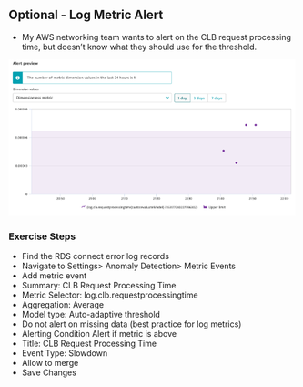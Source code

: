 ## Optional - Log Metric Alert

- My AWS networking team wants to alert on the CLB request processing time, but doesn’t know what they should use for the threshold.

![logmetricalert](../../../assets/images/logmetricalert.png)

### Exercise Steps
- Find the RDS connect error log records
- Navigate to  Settings> Anomaly Detection> Metric Events
- Add metric event
- Summary: CLB Request Processing Time
- Metric Selector: log.clb.requestprocessingtime
- Aggregation: Average
- Model type: Auto-adaptive threshold
- Do not alert on missing data (best practice for log metrics)
- Alerting Condition Alert if metric is above
- Title: CLB Request Processing Time
- Event Type: Slowdown
- Allow to merge
- Save Changes

